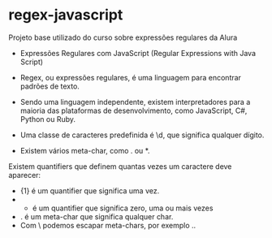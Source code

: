# regex-javascript

Projeto base utilizado do curso sobre expressões regulares da Alura

- Expressões Regulares com JavaScript (Regular Expressions with Java Script)

- Regex, ou expressões regulares, é uma linguagem para encontrar padrões de texto.

- Sendo uma linguagem independente, existem interpretadores para a maioria das plataformas de desenvolvimento, como JavaScript, C#, Python ou Ruby.

- Uma classe de caracteres predefinida é \d, que significa qualquer dígito.

- Existem vários meta-char, como . ou *.

Existem quantifiers que definem quantas vezes um caractere deve aparecer:
- {1} é um quantifier que significa uma vez.
- * é um quantifier que significa zero, uma ou mais vezes
- . é um meta-char que significa qualquer char.
- Com \ podemos escapar meta-chars, por exemplo \..
